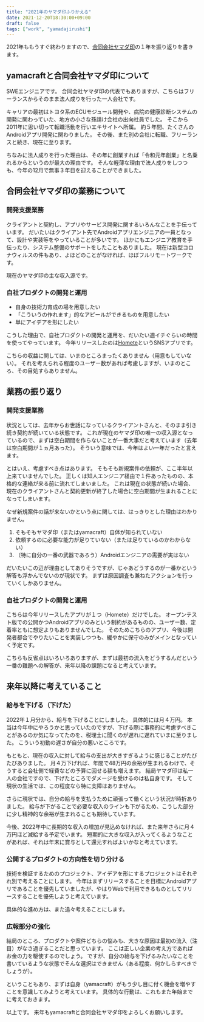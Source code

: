 ```yaml
---
title: "2021年のヤマダ印ふりかえる"
date: 2021-12-20T18:30:00+09:00
draft: false
tags: ["work", "yamadajirushi"]
---
```


2021年ももうすぐ終わりますので、[合同会社ヤマダ印](https://yamadajirushi.co.jp/)の１年を振り返りを書きます。

## yamacraftと合同会社ヤマダ印について

SWEエンジニアです。
合同会社ヤマダ印の代表でもありますが、こちらはフリーランスからそのまま法人成りを行った一人会社です。

キャリアの最初はトヨタ系のECUモジュール開発や、病院の健康診断システムの開発に関わっていた、地方の小さな孫請け会社の出向社員でした。
そこから2011年に思い切って転職活動を行いエキサイトへ所属。
約５年間、たくさんのAndroidアプリ開発に関わりました。
その後、また別の会社に転職、フリーランスと続き、現在に至ります。

ちなみに法人成りを行った理由は、その年に創業すれば「令和元年創業」と名乗れるからというのが最大の理由です。
そんな軽薄な理由で法人成りをしつつも、今年の12月で無事３年目を迎えることができました。

## 合同会社ヤマダ印の業務について

### 開発支援業務

クライアントと契約し、アプリやサービス開発に関するいろんなことを手伝っています。
だいたいはクライアント先でAndroidアプリエンジニアの一員となって、設計や実装等をやっていることが多いです。
ほかにもエンジニア教育を手伝ったり、システム整備のサポートをしたこともありました。
現在は新型コロナウィルスの件もあり、よほどのことがなければ、ほぼフルリモートワークです。

現在のヤマダ印の主な収入源です。

### 自社プロダクトの開発と運用

* 自身の技術力育成の場を用意したい
* 「こういうの作れます」的なアピールができるものを用意したい
* 単にアイデアを形にしたい

こうした理由で、自社プロダクトの開発と運用を、だいたい週イチぐらいの時間を使ってやっています。
今年リリースしたのは[Homete](https://homete.yamaglo.jp/)というSNSアプリです。

こちらの収益に関しては、いまのところまったくありません（用意もしていない）。
それを考えられる程度のユーザー数があれば考慮しますが、いまのところ、その目処すらありません。

## 業務の振り返り

### 開発支援業務

状況としては、去年からお世話になっているクライアントさんと、そのまま引き続き契約が続いている状態です。
これが現在のヤマダ印の唯一の収入源となっているので、まずは空白期間を作らないことが一番大事だと考えています（去年は空白期間が１ヵ月あった）。
そういう意味では、今年はよい一年だったと言えます。

とはいえ、考慮すべき点はあります。
そもそも新規案件の依頼が、ここ半年以上来ていませんでした。
正しくは知人エンジニア経由で１件あったものの、本格的な連絡が来る前に流れてしまいました。
これは現在の状態が続いた場合、現在のクライアントさんと契約更新が終了した場合に空白期間が生まれることになってしまいます。

なぜ新規案件の話が来ないかという点に関しては、はっきりとした理由はわかりません。

1. そもそもヤマダ印（またはyamacraft）自体が知られていない
2. 依頼するのに必要な能力が足りていない（または足りているのかわからない）
3. （特に自分の一番の武器であろう）Androidエンジニアの需要が実はない

だいたいこの辺が理由としてありそうですが、じゃあどうするのが一番かという解答も浮かんでないのが現状です。
まずは原因調査も兼ねたアクションを行っていくしかありません。

### 自社プロダクトの開発と運用

こちらは今年リリースしたアプリが１つ（Homete）だけでした。
オープンテスト版での公開かつAndroidアプリのみという制約があるものの、ユーザー数、定着率ともに想定よりもありませんでした。
そのためこちらのアプリ、今後は開発者都合でやりたいことを実装しつつも、緩やかに保守のみがメインとなっていく予定です。

こちらも反省点はいろいろありますが、まずは最初の流入をどうするんだという一番の難題への解答が、来年以降の課題になると考えています。

## 来年以降に考えていること

### 給与を下げる（下げた）

2022年１月分から、給与を下げることにしました。
具体的には月４万円。
本当は今年中にやろうかと思っていたのですが、下げる際に事務的に考慮すべきことがあるのか気になってたのを、税理士に聞くのが遅れに遅れていまに至りました。
こういう初動の遅さが自分の悪いところです。

もともと、現在の収入に対して給与の支出が大きすぎるように感じることがたびたびありました。
月４万下げれば、年間で48万円の余裕が生まれるわけで、そうすると会社側で経費などの予算に回せる額も増えます。
結局ヤマダ印は私一人の会社ですので、下げたところでダメージを受けるのは私自身です。
そして現状の生活では、この程度なら特に支障はありません。

さらに現状では、自分の給与を支払うために頑張って働くという状況が時折ありました。
給与が下がることで必要な収入のラインも下がるため、こうした部分に少し精神的な余裕が生まれることも期待しています。

今後、2022年中に長期的な収入の増加が見込めなければ、また来年さらに月４万円ほど減給する予定でいます。
短期的に大きな収入が入ってくるようなことがあれば、それは年末に賞与として還元すればよいかなと考えています。

### 公開するプロダクトの方向性を切り分ける

技術を検証するためのプロジェクト、アイデアを形にするプロジェクトはそれぞれ別で考えることにします。
今年はまずリリースすることを目標にAndroidアプリであることを優先していましたが、やはりWebで利用できるものとしてリリースすることを優先しようと考えています。

具体的な進め方は、また追々考えることにします。

### 広報部分の強化

結局のところ、プロダクトや案件どちらの悩みも、大きな原因は最初の流入（注目）がなさ過ぎることだと思っています。
ここは正しい企業の考え方であればお金の力を駆使するのでしょう。
ですが、自分の給与を下げるみたいなことを書いているような状態でそんな選択はできません（ある程度、何かしらすべきでしょうが）。

ということもあり、まずは自身（yamacraft）がもう少し目に付く機会を増やすことを意識してみようと考えています。
具体的な行動は、これもまた年始までに考えておきます。

以上です。
来年もyamacraftと合同会社ヤマダ印をよろしくお願いします。
